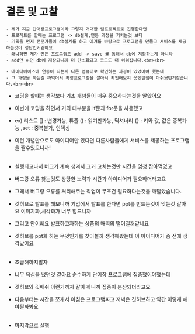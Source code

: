 # 결론 및 고찰
```
- 제가 지금 단어장프로그램이라 그렇지 거대한 팀프로젝트로 진행한다면
- 프로젝트를 할때는 프로그램 -> db설계,연동 과정을 거치는것 보다
- 기획을 먼저 전문가들이 db설계를 하고 이거를 바탕으로 프로그램을 만들고 서비스를 제공하는것이 정답인거같아요.
- 왜냐하면 제가 만든 프로그램도 add -> save 를 통해서 db에 저장하는게 아니라
- add만 하면 db에 저장되니까 더 간소화되고 코드도 더 쉬워집니다.<br><br>
```
```
- 데이터베이스에 연동이 되는지 다른 컴퓨터로 확인하는 과정이 있었어야 했는데
- 그 과정을 하는걸 까먹어서 확장프로그램을 깔아서 확인해보지 못했던점이 아쉬웠던거같습니다.<br><br>
```
- 코딩을 할떄는 생각보다 기초 개념들이 매우 중요하다는것을 알았어요
- 이번에 코딩을 하면서 거의 대부분을 if문과 for문을 사용했고
- ex) 리스트 [] : 변경가능, 튜플 () : 읽기만가능, 딕셔너리 {} : 키와 값, 값은 중복가능 ,set : 중복불가, 인덱싱
- 이런 개념만으로도 아이디어만 있다면 다른사람들에게 서비스를 제공하는 프로그램을 짤수있으니까!<br><br>

- 실행되고나서 버그가 계속 생겨서 그거 고치는것만 시간을 엄청 잡아먹었고
- 버그랑 오류 찾는것도 상당한 노력과 시간과 아이디어가 필요하더라고요
- 그래서 버그랑 오류를 처리해주는 직업이 무조건 필요하다는것을 깨달았습니다.

- 깃허브로 발표를 해보니까 기업에서 발표를 한다면 ppt를 만드는것이 맞는것 같아요 이미지화,시각화가 너무 힘드니까
- 그리고 안이뻐요 발표하고자하는 상품의 매력의 떨어질꺼같네요
- 깃허브를 ppt화 하는 무엇인가를 찾아볼까 생각해봤는데 이 아이디어가 좀 전에 생각났어요<br><br>

- 조급해하지말자
- 너무 욕심을 냈던것 같아요 순수하게 단어장 프로그램에 집중했어야했는데
- 깃허브와 깃배쉬 이런거까지 같이 하니까 집중이 분산되더라고요
- 다음부터는 시간을 쪼개서 아침은 프로그램짜고 저녁은 깃허브하고 약간 이렇게 해야될까봐요<br><br>

- 마지막으로 실행<br><br>

